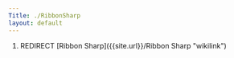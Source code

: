 ```yaml
---
Title: ./RibbonSharp
layout: default
---
```


1.  REDIRECT [Ribbon Sharp]({{site.url}}/Ribbon Sharp "wikilink")
